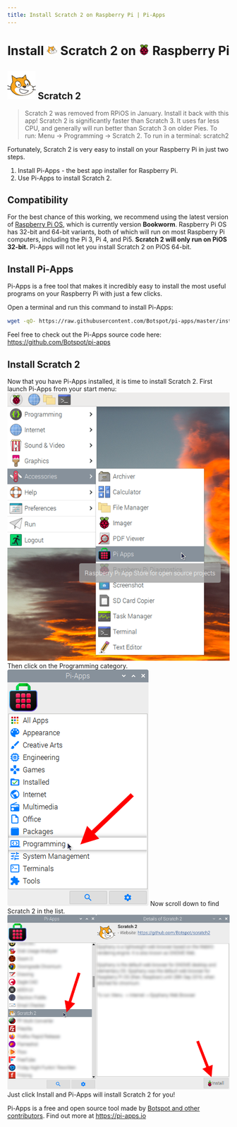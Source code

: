 ```yaml
---
title: Install Scratch 2 on Raspberry Pi | Pi-Apps
---
```

<div class="simple-install-content content">

# Install <img src="/img/app-icons/Scratch 2/icon-64.png" height=24> Scratch 2 on <img src=/img/other-icons/raspberrypi-icon.svg height=24> Raspberry Pi

## <img src="/img/app-icons/Scratch 2/icon-64.png"> Scratch 2
> Scratch 2 was removed from RPiOS in January. Install it back with this app!
> Scratch 2 is significantly faster than Scratch 3. It uses far less CPU, and generally will run better than Scratch 3 on older Pies.
> To run: Menu -> Programming -> Scratch 2.
> To run in a terminal: scratch2

Fortunately, Scratch 2 is very easy to install on your Raspberry Pi in just two steps.
1. Install Pi-Apps - the best app installer for Raspberry Pi.
2. Use Pi-Apps to install Scratch 2.
</div>
<div class="simple-install-content content">

## Compatibility
For the best chance of this working, we recommend using the latest version of [Raspberry Pi OS](https://www.raspberrypi.com/software/), which is currently version **Bookworm**.
Raspberry Pi OS has 32-bit and 64-bit variants, both of which will run on most Raspberry Pi computers, including the Pi 3, Pi 4, and Pi5.
**Scratch 2 will only run on PiOS 32-bit.** Pi-Apps will not let you install Scratch 2 on PiOS 64-bit.
</div>
<div class="simple-install-content content">

## Install Pi-Apps

Pi-Apps is a free tool that makes it incredibly easy to install the most useful programs on your Raspberry Pi with just a few clicks.

Open a terminal and run this command to install Pi-Apps:
```bash
wget -qO- https://raw.githubusercontent.com/Botspot/pi-apps/master/install | bash
```
Feel free to check out the Pi-Apps source code here: https://github.com/Botspot/pi-apps
</div>
<div class="simple-install-content content">

## Install Scratch 2

Now that you have Pi-Apps installed, it is time to install Scratch 2.
First launch Pi-Apps from your start menu:
<img src="/img/start-menu.png">
Then click on the Programming category.
<img src="/img/category-selections/Programming.png">
Now scroll down to find Scratch 2 in the list.
<img src="/img/app-icons/Scratch 2/app-selection.png">
Just click Install and Pi-Apps will install Scratch 2 for you!
</div>
<div class="simple-install-content content">

Pi-Apps is a free and open source tool made by [Botspot and other contributors](/about/#contributors). Find out more at https://pi-apps.io
</div>

